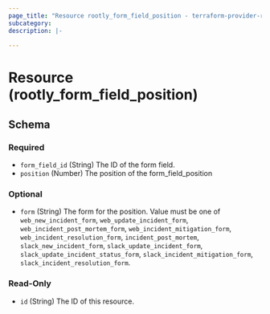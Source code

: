 ```yaml
---
page_title: "Resource rootly_form_field_position - terraform-provider-rootly"
subcategory:
description: |-
    
---
```


# Resource (rootly_form_field_position)



<!-- schema generated by tfplugindocs -->
## Schema

### Required

- `form_field_id` (String) The ID of the form field.
- `position` (Number) The position of the form_field_position

### Optional

- `form` (String) The form for the position. Value must be one of `web_new_incident_form`, `web_update_incident_form`, `web_incident_post_mortem_form`, `web_incident_mitigation_form`, `web_incident_resolution_form`, `incident_post_mortem`, `slack_new_incident_form`, `slack_update_incident_form`, `slack_update_incident_status_form`, `slack_incident_mitigation_form`, `slack_incident_resolution_form`.

### Read-Only

- `id` (String) The ID of this resource.
